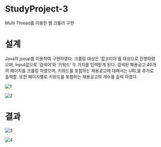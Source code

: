 # StudyProject-3
Multi Thread를 이용한 웹 크롤러 구현

# 설계
Java의 jsoup를 이용하여 구현하였다. 크롤링 대상은 ‘잡코리아’를 대상으로 진행하였으며, Input값으로 ‘검색어’와 ‘키워드’ 두 가지를 입력받게 된다. 검색된 채용공고 40개의 페이지를 크롤링 하였으며, 키워드를 포함하는 채용공고에 대해서는 URL을 추가로 출력함. 또한 페이지별로 키워드를 포함하는 채용공고의 개수를 출력 하였다.

![1](https://user-images.githubusercontent.com/76520025/116523154-e0bd3800-a910-11eb-80a3-1d8110df899d.jpg)

![2](https://user-images.githubusercontent.com/76520025/116523146-def37480-a910-11eb-9386-1f0862c43834.jpg)

# 결과

![3](https://user-images.githubusercontent.com/76520025/116523150-df8c0b00-a910-11eb-9968-2e1918d0ade6.JPG)

![4](https://user-images.githubusercontent.com/76520025/116523153-e024a180-a910-11eb-9f30-53925a287fa0.JPG)
